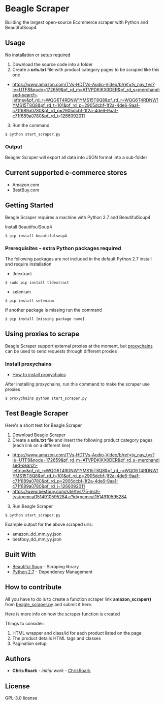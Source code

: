 # Beagle Scraper

Building the largest open-source Ecommerce scraper with Python and BeautifulSoup4

## Usage

No installation or setup required

1. Download the source code into a folder
2. Create a **urls.txt** file with product category pages to be scraped like this one
* https://www.amazon.com/TVs-HDTVs-Audio-Video/b/ref=tv_nav_tvs?ie=UTF8&node=172659&pf_rd_m=ATVPDKIKX0DER&pf_rd_s=merchandised-search-leftnav&pf_rd_r=WQG6T4RDNW1YMS15T8Q8&pf_rd_r=WQG6T4RDNW1YMS15T8Q8&pf_rd_t=101&pf_rd_p=2905dcbf-1f2a-4de6-9aa1-c71f689a0780&pf_rd_p=2905dcbf-1f2a-4de6-9aa1-c71f689a0780&pf_rd_i=1266092011
3. Run the command
```
$ python start_scraper.py
```

### Output

Beagler Scraper will export all data into JSON format into a sub-folder

## Current supported e-commerce stores

* Amazon.com
* BestBuy.com

## Getting Started

Beagle Scraper requires a machine with Python 2.7 and BeautifulSoup4

Install BeautifoulSoup4
```
$ pip install beautifulsoup4
```

### Prerequisites - extra Python packages required

The following packages are not included in the default Python 2.7 install and require installation

* tldextract
```
$ sudo pip install tldextract
```
* selenium
```
$ pip install selenium
```
If another package is missing run the command

```
$ pip install [missing package name]
```

## Using proxies to scrape

Beagle Scraper support external proxies at the moment, but [proxychains](https://github.com/haad/proxychains) can be used to send requests through different proxies

### Install proxychains

* [How to install proxychains](https://www.bestproxyproviders.com/blog/how-to-set-proxychains-with-public-or-private-proxies/)

After installing proxychains, run this command to make the scraper use proxies
```
$ proxychains python start_scraper.py
```

## Test Beagle Scraper

Here's a short test for Beagle Scraper

1. Download Beagle Scraper
2. Create a **urls.txt** file and insert the following product category pages (each link on a different line)

* https://www.amazon.com/TVs-HDTVs-Audio-Video/b/ref=tv_nav_tvs?ie=UTF8&node=172659&pf_rd_m=ATVPDKIKX0DER&pf_rd_s=merchandised-search-leftnav&pf_rd_r=WQG6T4RDNW1YMS15T8Q8&pf_rd_r=WQG6T4RDNW1YMS15T8Q8&pf_rd_t=101&pf_rd_p=2905dcbf-1f2a-4de6-9aa1-c71f689a0780&pf_rd_p=2905dcbf-1f2a-4de6-9aa1-c71f689a0780&pf_rd_i=1266092011
* https://www.bestbuy.com/site/tvs/75-inch-tvs/pcmcat1514910595284.c?id=pcmcat1514910595284

3. Run Beagle Scraper

```
$ python start_scraper.py
```
Example output for the above scraped urls:

* amazon_dd_mm_yy.json
* bestbuy_dd_mm_yy.json


## Built With

* [Beautiful Soup](https://www.crummy.com/software/BeautifulSoup/) - Scraping library
* [Python 2.7](https://www.python.org/) - Dependency Management

## How to contribute

All you have to do is to create a function scraper link **amazon_scraper()** from [beagle_scraper.py](https://github.com/ChrisRoark/beagle_scraper/blob/master/beagle_scraper.py) and submit it here.

Here is more info on how the scraper function is created

Things to consider:
1. HTML wrapper and class/id for each product listed on the page
2. The product details HTML tags and classes
3. Pagination setup

## Authors

* **Chris Roark** - *Initial work* - [ChrisRoark](https://github.com/ChrisRoark)

## License

GPL-3.0 license
